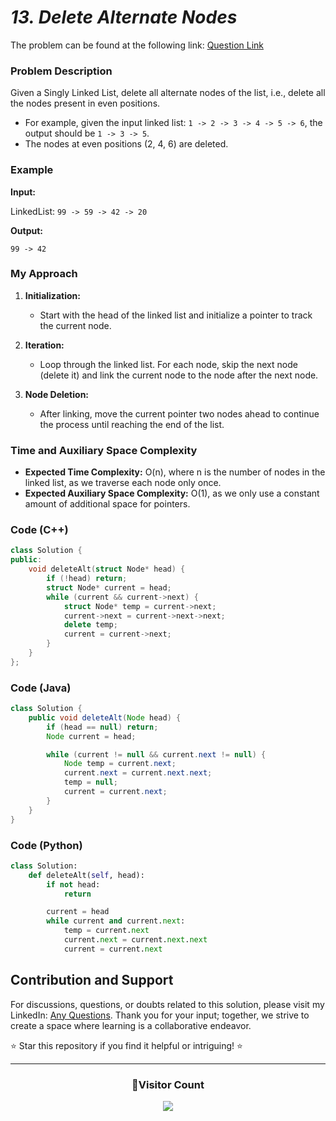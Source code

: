 # _13. Delete Alternate Nodes_

The problem can be found at the following link: [Question Link](https://www.geeksforgeeks.org/problems/delete-alternate-nodes/1)

### Problem Description

Given a Singly Linked List, delete all alternate nodes of the list, i.e., delete all the nodes present in even positions.

- For example, given the input linked list: `1 -> 2 -> 3 -> 4 -> 5 -> 6`, the output should be `1 -> 3 -> 5`.
- The nodes at even positions (2, 4, 6) are deleted.

### Example

**Input:**

LinkedList: `99 -> 59 -> 42 -> 20`

**Output:**

`99 -> 42`

### My Approach

1. **Initialization:**

   - Start with the head of the linked list and initialize a pointer to track the current node.

2. **Iteration:**

   - Loop through the linked list. For each node, skip the next node (delete it) and link the current node to the node after the next node.

3. **Node Deletion:**
   - After linking, move the current pointer two nodes ahead to continue the process until reaching the end of the list.

### Time and Auxiliary Space Complexity

- **Expected Time Complexity:** O(n), where n is the number of nodes in the linked list, as we traverse each node only once.
- **Expected Auxiliary Space Complexity:** O(1), as we only use a constant amount of additional space for pointers.

### Code (C++)

```cpp
class Solution {
public:
    void deleteAlt(struct Node* head) {
        if (!head) return;
        struct Node* current = head;
        while (current && current->next) {
            struct Node* temp = current->next;
            current->next = current->next->next;
            delete temp;
            current = current->next;
        }
    }
};
```

### Code (Java)

```java
class Solution {
    public void deleteAlt(Node head) {
        if (head == null) return;
        Node current = head;

        while (current != null && current.next != null) {
            Node temp = current.next;
            current.next = current.next.next;
            temp = null;
            current = current.next;
        }
    }
}
```

### Code (Python)

```python
class Solution:
    def deleteAlt(self, head):
        if not head:
            return

        current = head
        while current and current.next:
            temp = current.next
            current.next = current.next.next
            current = current.next
```

## Contribution and Support

For discussions, questions, or doubts related to this solution, please visit my LinkedIn: [Any Questions](https://www.linkedin.com/in/patel-hetkumar-sandipbhai-8b110525a/). Thank you for your input; together, we strive to create a space where learning is a collaborative endeavor.

⭐ Star this repository if you find it helpful or intriguing! ⭐

---

<div align=center>
  <h3><b>📍Visitor Count</b></h3>
</div>

<p align="center">   
  <img src="https://profile-counter.glitch.me/Hunterdii/count.svg" />  
</p>
